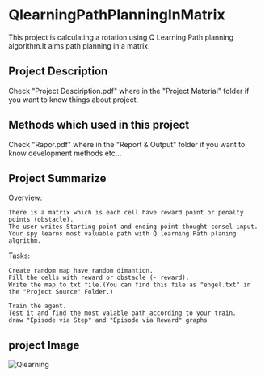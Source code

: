 # QlearningPathPlanningInMatrix
This project is calculating a rotation using Q Learning Path planning algorithm.It aims path planning in a matrix.
## Project Description
Check "Project Desciription.pdf"  where in the "Project Material" folder if you want to know things about project.

## Methods which used in this project
Check "Rapor.pdf" where in the "Report & Output" folder if you want to know development methods etc...


## Project Summarize
Overview:

	There is a matrix which is each cell have reward point or penalty points (obstacle).
	The user writes	Starting point and ending point thought consel input.
	Your spy learns most valuable path with Q learning Path planing algrithm.
Tasks:

	Create random map have random dimantion. 
	Fill the cells with reward or obstacle (- reward). 
	Write the map to txt file.(You can find this file as "engel.txt" in the "Project Source" Folder.)
	
	Train the agent.
	Test it and find the most valable path according to your train.
	draw "Episode via Step" and "Episode via Reward" graphs
	

## project Image

![Qlearning](https://user-images.githubusercontent.com/44205116/126524197-8b8f46cb-edf9-44d5-8d1f-7a86dec579b2.gif)
